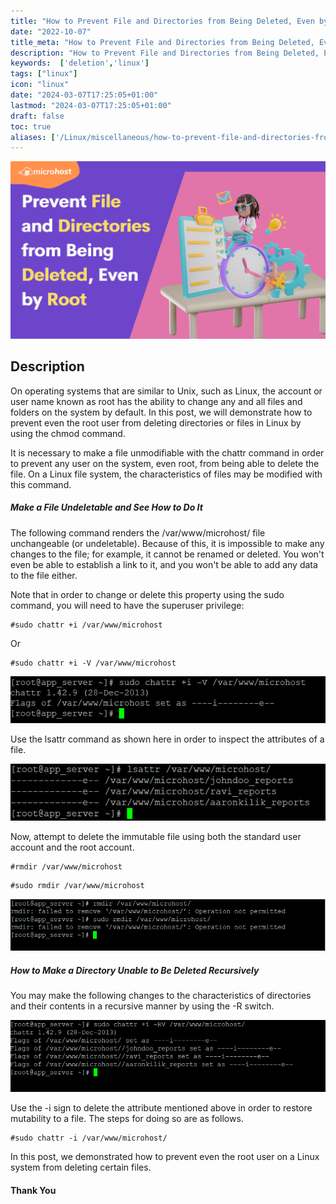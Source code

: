 ```yaml
---
title: "How to Prevent File and Directories from Being Deleted, Even by Root"
date: "2022-10-07"
title_meta: "How to Prevent File and Directories from Being Deleted, Even by Root"
description: "How to Prevent File and Directories from Being Deleted, Even by Root"
keywords:  ['deletion','linux']
tags: ["linux"]
icon: "linux"
date: "2024-03-07T17:25:05+01:00"
lastmod: "2024-03-07T17:25:05+01:00" 
draft: false
toc: true
aliases: ['/Linux/miscellaneous/how-to-prevent-file-and-directories-from-being-deleted-even-by-root']
---
```


![](images/How-to-Prevent-File-and-Directories-from-Being-Deleted-Even-by-Root-1024x576.png)

## **Description**

On operating systems that are similar to Unix, such as Linux, the account or user name known as root has the ability to change any and all files and folders on the system by default. In this post, we will demonstrate how to prevent even the root user from deleting directories or files in Linux by using the chmod command.

It is necessary to make a file unmodifiable with the chattr command in order to prevent any user on the system, even root, from being able to delete the file. On a Linux file system, the characteristics of files may be modified with this command.

##### **Make a File Undeletable and See How to Do It**

The following command renders the /var/www/microhost/ file unchangeable (or undeletable). Because of this, it is impossible to make any changes to the file; for example, it cannot be renamed or deleted. You won't even be able to establish a link to it, and you won't be able to add any data to the file either.

Note that in order to change or delete this property using the sudo command, you will need to have the superuser privilege:

```
#sudo chattr +i /var/www/microhost
```

Or

```
#sudo chattr +i -V /var/www/microhost
```

![](images/image-228.png)

Use the lsattr command as shown here in order to inspect the attributes of a file.

![](images/image-229.png)

Now, attempt to delete the immutable file using both the standard user account and the root account.

```
#rmdir /var/www/microhost
```

```
#sudo rmdir /var/www/microhost
```

![](images/image-230.png)

##### **How to Make a Directory Unable to Be Deleted Recursively**

You may make the following changes to the characteristics of directories and their contents in a recursive manner by using the -R switch.

![](images/image-231.png)

Use the -i sign to delete the attribute mentioned above in order to restore mutability to a file. The steps for doing so are as follows.

```
#sudo chattr -i /var/www/microhost/
```

In this post, we demonstrated how to prevent even the root user on a Linux system from deleting certain files.

#### **Thank You**
